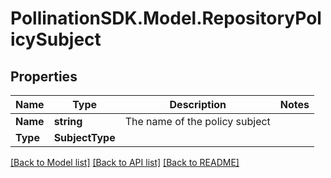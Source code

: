 
# PollinationSDK.Model.RepositoryPolicySubject

## Properties

Name | Type | Description | Notes
------------ | ------------- | ------------- | -------------
**Name** | **string** | The name of the policy subject | 
**Type** | **SubjectType** |  | 

[[Back to Model list]](../README.md#documentation-for-models)
[[Back to API list]](../README.md#documentation-for-api-endpoints)
[[Back to README]](../README.md)

